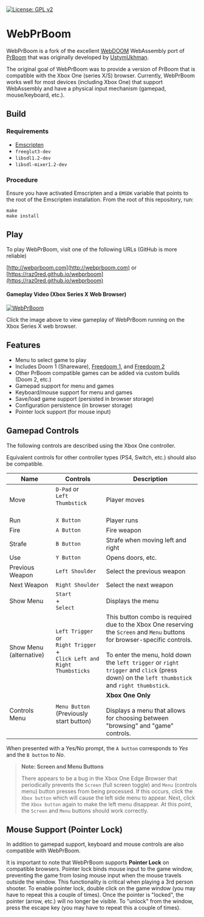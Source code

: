 [![License: GPL v2](https://img.shields.io/badge/License-GPL%20v2-blue.svg)](https://www.gnu.org/licenses/old-licenses/gpl-2.0.en.html)

# WebPrBoom

WebPrBoom is a fork of the excellent [WebDOOM](https://github.com/UstymUkhman/webDOOM) WebAssembly port of [PrBoom](http://prboom.sourceforge.net/) that was originally developed by [UstymUkhman](https://github.com/UstymUkhman).

The original goal of WebPrBoom was to provide a version of PrBoom that is compatible with the Xbox One (series X/S) browser. Currently, WebPrBoom works well for most devices (including Xbox One) that support WebAssembly and have a physical input mechanism (gamepad, mouse/keyboard, etc.).

## Build

### Requirements

* [Emscripten](https://emscripten.org/docs/getting_started/downloads.html)
* `freeglut3-dev`
* `libsdl1.2-dev`
* `libsdl-mixer1.2-dev`

### Procedure

Ensure you have activated Emscripten and a `EMSDK` variable that points to the root of the Emscripten installation. From the root of this repository, run:

```
make
make install
```

## Play

To play WebPrBoom, visit one of the following URLs (GitHub is more reliable)

[http://webprboom.com](http://webprboom.com) 
or
[https://raz0red.github.io/webprboom](https://raz0red.github.io/webprboom) 


#### Gameplay Video (Xbox Series X Web Browser)

[![WebPrBoom](https://github.com/raz0red/webprboom/raw/master/webprboom.png)](http://www.youtube.com/watch?feature=player_embedded&v=FrfQZ2PJ33M)

Click the image above to view gameplay of WebPrBoom running on the Xbox Series X web browser.

## Features

* Menu to select game to play
* Includes Doom 1 (Shareware), [Freedoom 1](https://freedoom.github.io/), and [Freedoom 2](https://freedoom.github.io/)
* Other PrBoom compatible games can be added via custom builds (Doom 2, etc.)
* Gamepad support for menu and games
* Keyboard/mouse support for menu and games
* Save/load game support (persisted in browser storage)
* Configuration persistence (in browser storage)
* Pointer lock support (for mouse input)

## Gamepad Controls

The following controls are described using the Xbox One controller. 

Equivalent controls for other controller types (PS4, Switch, etc.) should also be compatible.

|Name|Controls|Description|
|-|-|-|
|Move|`D-Pad` or<br> `Left Thumbstick` &nbsp; &nbsp; &nbsp; &nbsp; &nbsp; &nbsp; &nbsp; &nbsp; &nbsp; &nbsp; &nbsp; &nbsp; | Player moves |
|Run|`X Button`| Player runs | 
|Fire|`A Button`| Fire weapon | 
|Strafe|`B Button`| Strafe when moving left and right | 
|Use|`Y Button`| Opens doors, etc. | 
|Previous Weapon|`Left Shoulder`| Select the previous weapon |
|Next Weapon|`Right Shoulder`| Select the next weapon |
|Show Menu|`Start`<br>+<br>`Select`| Displays the menu |
|Show Menu (alternative)|`Left Trigger`<br>or<br>`Right Trigger`<br>+<br>`Click Left and Right Thumbsticks`|This button combo is required due to the Xbox One reserving the `Screen` and `Menu` buttons for browser-specific controls.<br><br>To enter the menu, hold down the `left trigger` or `right trigger` and `click` (press down) on the `left thumbstick` and `right thumbstick`.|
|Controls Menu|`Menu Button`<br>(Previously start button)|**Xbox One Only**<br><br>Displays a menu that allows for choosing between "browsing" and "game" controls.|

When presented with a Yes/No prompt, the `A button` corresponds to *Yes* and the `B button` to *No*.

> **Note: Screen and Menu Buttons**
> 
> There appears to be a bug in the Xbox One Edge Browser that periodically prevents the `Screen` (full screen toggle) and `Menu` (controls menu) button presses from being processed. If this occurs, click the `Xbox button` which will cause the left side menu to appear. Next, click the `Xbox button` again to make the left menu disappear. At this point, the `Screen` and `Menu` buttons should work correctly.

## Mouse Support (Pointer Lock)

In addition to gamepad support, keyboard and mouse controls are also compatible with WebPrBoom.

It is important to note that WebPrBoom supports **Pointer Lock** on compatible browsers. Pointer lock binds mouse input to the game window, preventing the game from losing mouse input when the mouse travels outside the window. This functionality is critical when playing a 3rd person shooter. To enable pointer lock, double click on the game window (you may have to repeat this a couple of times). Once the pointer is "locked", the pointer (arrow, etc.) will no longer be visible. To "unlock" from the window, press the escape key (you may have to repeat this a couple of times).
